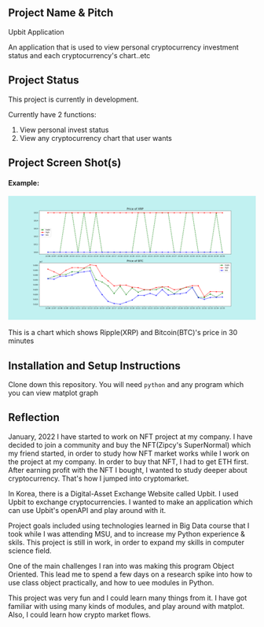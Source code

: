 ## Project Name & Pitch

Upbit Application

An application that is used to view personal cryptocurrency investment status and each cryptocurrency's chart..etc

## Project Status

This project is currently in development.

Currently have 2 functions:
1. View personal invest status
2. View any cryptocurrency chart that user wants

## Project Screen Shot(s)

#### Example:   

![alt text](https://github.com/jwchoi3120/cryptocurrency-project/blob/master/graph.png)

This is a chart which shows Ripple(XRP) and Bitcoin(BTC)'s price in 30 minutes

## Installation and Setup Instructions

Clone down this repository. You will need `python` and any program which you can view matplot graph

## Reflection

January, 2022 I have started to work on NFT project at my company. I have decided to join a community and buy the NFT(Zipcy's SuperNormal) which my friend started, in order to study how NFT market works while I work on the project at my company. In order to buy that NFT, I had to get ETH first. After earning profit with the NFT I bought, I wanted to study deeper about cryptocurrency. That's how I jumped into cryptomarket. 

In Korea, there is a Digital-Asset Exchange Website called Upbit. I used Upbit to exchange cryptocurrencies. I wanted to make an application which can use Upbit's openAPI and play around with it. 

Project goals included using technologies learned in Big Data course that I took while I was attending MSU, and to increase my Python experience & skils. This project is still in work, in order to expand my skills in computer science field.

One of the main challenges I ran into was making this program Object Oriented. This lead me to spend a few days on a research spike into how to use class object practically, and how to uee modules in Python.

This project was very fun and I could learn many things from it. I have got familiar with using many kinds of modules, and play around with matplot. Also, I could learn how crypto market flows. 
